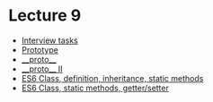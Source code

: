 <h1>
    Lecture 9
</h1>

<ul>
    <li>
        <a href="./01.md">Interview tasks</a>
    </li>
    <li>
        <a href="./02.md">Prototype</a>
    </li>
    <li>
        <a href="./03.md">__proto__</a>
    </li>
    <li>
        <a href="./04.md">__proto__ II</a>
    </li>
    <li>
        <a href="./05.md">ES6 Class, definition, inheritance, static methods</a>
    </li>
    <li>
        <a href="./06.md">ES6 Class, static methods, getter/setter</a>
    </li>
</ul>
